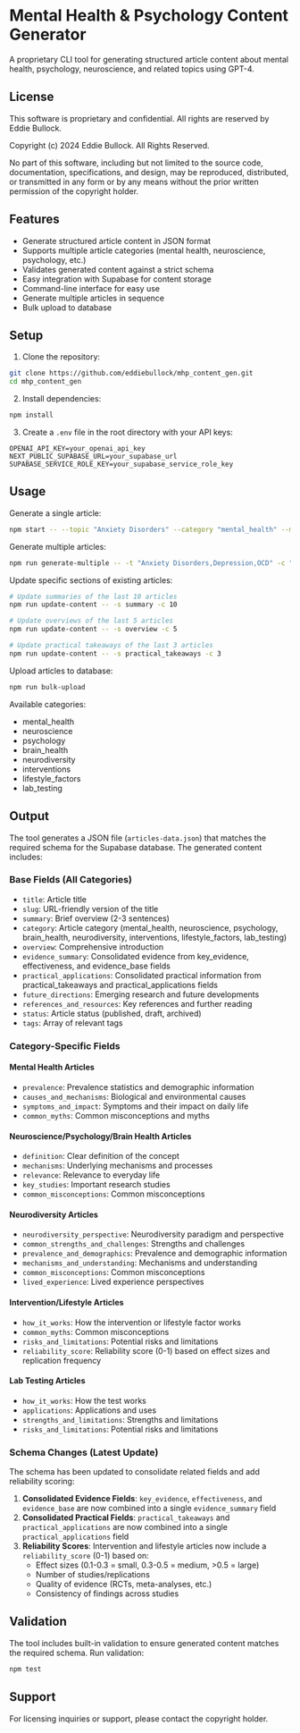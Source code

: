 # Mental Health & Psychology Content Generator

A proprietary CLI tool for generating structured article content about mental health, psychology, neuroscience, and related topics using GPT-4.

## License

This software is proprietary and confidential. All rights are reserved by Eddie Bullock.

Copyright (c) 2024 Eddie Bullock. All Rights Reserved.

No part of this software, including but not limited to the source code, documentation, 
specifications, and design, may be reproduced, distributed, or transmitted in any form 
or by any means without the prior written permission of the copyright holder.

## Features

- Generate structured article content in JSON format
- Supports multiple article categories (mental health, neuroscience, psychology, etc.)
- Validates generated content against a strict schema
- Easy integration with Supabase for content storage
- Command-line interface for easy use
- Generate multiple articles in sequence
- Bulk upload to database

## Setup

1. Clone the repository:
```bash
git clone https://github.com/eddiebullock/mhp_content_gen.git
cd mhp_content_gen
```

2. Install dependencies:
```bash
npm install
```

3. Create a `.env` file in the root directory with your API keys:
```
OPENAI_API_KEY=your_openai_api_key
NEXT_PUBLIC_SUPABASE_URL=your_supabase_url
SUPABASE_SERVICE_ROLE_KEY=your_supabase_service_role_key
```

## Usage

Generate a single article:
```bash
npm start -- --topic "Anxiety Disorders" --category "mental_health" --model "gpt-4o-mini"
```

Generate multiple articles:
```bash
npm run generate-multiple -- -t "Anxiety Disorders,Depression,OCD" -c "mental_health" -m "gpt-4o-mini"
```

Update specific sections of existing articles:
```bash
# Update summaries of the last 10 articles
npm run update-content -- -s summary -c 10

# Update overviews of the last 5 articles
npm run update-content -- -s overview -c 5

# Update practical takeaways of the last 3 articles
npm run update-content -- -s practical_takeaways -c 3
```

Upload articles to database:
```bash
npm run bulk-upload
```

Available categories:
- mental_health
- neuroscience
- psychology
- brain_health
- neurodiversity
- interventions
- lifestyle_factors
- lab_testing

## Output

The tool generates a JSON file (`articles-data.json`) that matches the required schema for the Supabase database. The generated content includes:

### Base Fields (All Categories)
- `title`: Article title
- `slug`: URL-friendly version of the title
- `summary`: Brief overview (2-3 sentences)
- `category`: Article category (mental_health, neuroscience, psychology, brain_health, neurodiversity, interventions, lifestyle_factors, lab_testing)
- `overview`: Comprehensive introduction
- `evidence_summary`: Consolidated evidence from key_evidence, effectiveness, and evidence_base fields
- `practical_applications`: Consolidated practical information from practical_takeaways and practical_applications fields
- `future_directions`: Emerging research and future developments
- `references_and_resources`: Key references and further reading
- `status`: Article status (published, draft, archived)
- `tags`: Array of relevant tags

### Category-Specific Fields

#### Mental Health Articles
- `prevalence`: Prevalence statistics and demographic information
- `causes_and_mechanisms`: Biological and environmental causes
- `symptoms_and_impact`: Symptoms and their impact on daily life
- `common_myths`: Common misconceptions and myths

#### Neuroscience/Psychology/Brain Health Articles
- `definition`: Clear definition of the concept
- `mechanisms`: Underlying mechanisms and processes
- `relevance`: Relevance to everyday life
- `key_studies`: Important research studies
- `common_misconceptions`: Common misconceptions

#### Neurodiversity Articles
- `neurodiversity_perspective`: Neurodiversity paradigm and perspective
- `common_strengths_and_challenges`: Strengths and challenges
- `prevalence_and_demographics`: Prevalence and demographic information
- `mechanisms_and_understanding`: Mechanisms and understanding
- `common_misconceptions`: Common misconceptions
- `lived_experience`: Lived experience perspectives

#### Intervention/Lifestyle Articles
- `how_it_works`: How the intervention or lifestyle factor works
- `common_myths`: Common misconceptions
- `risks_and_limitations`: Potential risks and limitations
- `reliability_score`: Reliability score (0-1) based on effect sizes and replication frequency

#### Lab Testing Articles
- `how_it_works`: How the test works
- `applications`: Applications and uses
- `strengths_and_limitations`: Strengths and limitations
- `risks_and_limitations`: Potential risks and limitations

### Schema Changes (Latest Update)

The schema has been updated to consolidate related fields and add reliability scoring:

1. **Consolidated Evidence Fields**: `key_evidence`, `effectiveness`, and `evidence_base` are now combined into a single `evidence_summary` field
2. **Consolidated Practical Fields**: `practical_takeaways` and `practical_applications` are now combined into a single `practical_applications` field
3. **Reliability Scores**: Intervention and lifestyle articles now include a `reliability_score` (0-1) based on:
   - Effect sizes (0.1-0.3 = small, 0.3-0.5 = medium, >0.5 = large)
   - Number of studies/replications
   - Quality of evidence (RCTs, meta-analyses, etc.)
   - Consistency of findings across studies

## Validation

The tool includes built-in validation to ensure generated content matches the required schema. Run validation:

```bash
npm test
```

## Support

For licensing inquiries or support, please contact the copyright holder.


